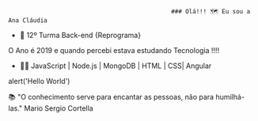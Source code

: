                                                   ### Olá!!! 🗺️ Eu sou a Ana Cláudia


- 💜 12º Turma Back-end {Reprograma}

 O Ano é 2019 e quando percebi estava estudando Tecnologia !!!!

- 👩‍🎓 JavaScript | Node.js | MongoDB | HTML | CSS| Angular

alert('Hello World')


📚 "O conhecimento serve para encantar as pessoas, não para humilhá-las." Mario Sergio Cortella



